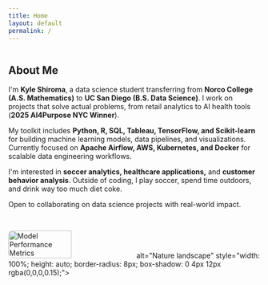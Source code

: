 ```yaml
---
title: Home
layout: default
permalink: /
---
```

<div class="section" style="display: flex; flex-wrap: wrap; gap: 30px; align-items: center;">
  <!-- Text column -->
  <div style="flex: 1; min-width: 300px;">
    <h2>About Me</h2>
    <p>
      I'm <strong>Kyle Shiroma</strong>, a data science student transferring from <strong>Norco College (A.S. Mathematics)</strong> 
      to <strong>UC San Diego (B.S. Data Science)</strong>. I work on projects that solve actual problems, from retail analytics to AI health tools 
      (<strong>2025 AI4Purpose NYC Winner</strong>).
    </p>
    <p>
      My toolkit includes <strong>Python, R, SQL, Tableau, TensorFlow, and Scikit-learn</strong> for building machine learning models, 
      data pipelines, and visualizations. Currently focused on <strong>Apache Airflow, AWS, Kubernetes, and Docker</strong> 
      for scalable data engineering workflows.
    </p>
    <p>
      I'm interested in <strong>soccer analytics, healthcare applications,</strong> and <strong>customer behavior analysis</strong>. 
      Outside of coding, I play soccer, spend time outdoors, and drink way too much diet coke.
    </p>
    <p>
      Open to collaborating on data science projects with real-world impact.
    </p>
  </div>
  
  <!-- Image column -->
  <div style="flex: 1; min-width: 300px;">
    <img src="{{ site.baseurl }}/assets/img/IMG_0448.jpg" alt="Model Performance Metrics" style="border-radius: 8px; width: 50%;">
         alt="Nature landscape" 
         style="width: 100%; height: auto; border-radius: 8px; box-shadow: 0 4px 12px rgba(0,0,0,0.15);">
  </div>
</div>
